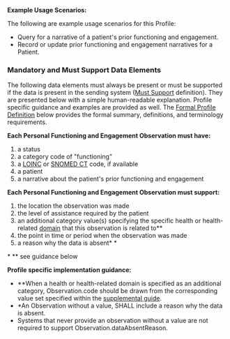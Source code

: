 **Example Usage Scenarios:**

The following are example usage scenarios for this Profile:
* Query for a narrative of a patient's prior functioning and engagement.
* Record or update prior functioning and engagement narratives for a Patient.

### Mandatory and Must Support Data Elements

The following data elements must always be present or must be supported if the data is present in the sending system ([Must Support](formal_specification.html#must-support) definition). They are presented below with a simple human-readable explanation.  Profile specific guidance and examples are provided as well.  The [Formal Profile Definition](#profile) below provides the formal summary, definitions, and terminology requirements.

**Each Personal Functioning and Engagement Observation must have:**

1. a status
1. a category code of "functioning"
1. a [LOINC](http://loinc.org/) or [SNOMED CT](http://hl7.org/fhir/R4/codesystem-snomedct.html) code, if available
1. a patient
1. a narrative about the patient's prior functioning and engagement

**Each Personal Functioning and Engagement Observation must support:**

1. the location the observation was made
1. the level of assistance required by the patient
1. an additional category value(s) specifying the specific health or health-related [domain](domains.html) that this observation is related to**
1. the point in time or period when the observation was made
1. a reason why the data is absent* *

\* ** see guidance below

**Profile specific implementation guidance:**

* **When a health or health-related domain is specified as an additional category, Observation.code should be drawn from the corresponding value set specified within the [supplemental guide](https://confluence.hl7.org/display/PC/Supplemental+Guide).
* *An Observation without a value, SHALL include a reason why the data is absent.
* Systems that never provide an observation without a value are not required to support Observation.dataAbsentReason.


